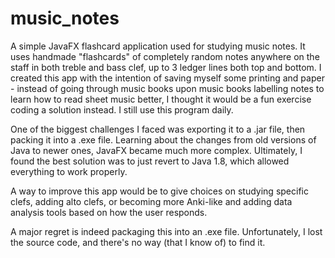 # music_notes
A simple JavaFX flashcard application used for studying music notes. It uses handmade "flashcards" of completely random notes anywhere on the staff in both treble and bass clef, up to 3 ledger lines both top and bottom. I created this app with the intention of saving myself some printing and paper - instead of going through music books upon music books labelling notes to learn how to read sheet music better, I thought it would be a fun exercise coding a solution instead. I still use this program daily.

One of the biggest challenges I faced was exporting it to a .jar file, then packing it into a .exe file. Learning about the changes from old versions of Java to newer ones, JavaFX became much more complex. Ultimately, I found the best solution was to just revert to Java 1.8, which allowed everything to work properly. 

A way to improve this app would be to give choices on studying specific clefs, adding alto clefs, or becoming more Anki-like and adding data analysis tools based on how the user responds.

A major regret is indeed packaging this into an .exe file. Unfortunately, I lost the source code, and there's no way (that I know of) to find it.
